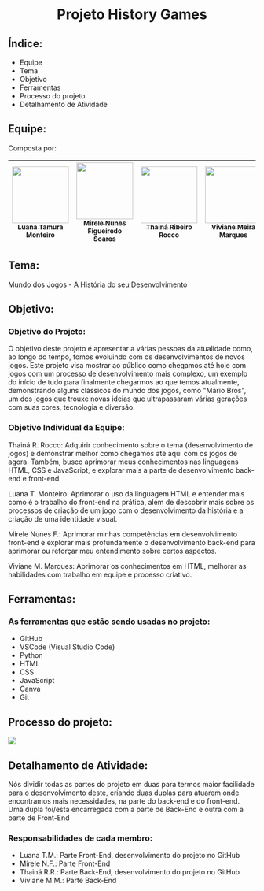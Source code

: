 <h1 align="center"> Projeto History Games </h1>


<h2> Índice: </h2>
<ul>
<li> Equipe </li>
<li> Tema </li>
<li> Objetivo </li>
<li> Ferramentas </li>
<li> Processo do projeto </li>
<li> Detalhamento de Atividade</li>
</ul>


<h2> Equipe: </h2>
<p> Composta por: </p>

| [<img loading="lazy" src="https://github.com/lu-tamura/TextGame_Devops/assets/159657768/57633be9-d9bd-4477-8a48-a82ba956fe55" width=115><br><sub> Luana Tamura Monteiro </sub>](https://github.com/lu-tamura) | [<img loading="lazy" src="https://github.com/lu-tamura/TextGame_Devops/assets/159657768/237a0209-ab70-4083-b9ab-bca7fc059902" width=115><br><sub> Mirele Nunes Figueiredo Soares </sub>](https://github.com/MireleSoares) | [<img loading="lazy" src="https://github.com/lu-tamura/TextGame_Devops/assets/159657768/2e165f02-d23e-48fc-9ac1-ea2f69d98365" width=115><br><sub>Thainá Ribeiro Rocco</sub>](https://github.com/ThRibR)| [<img loading="lazy" src="https://github.com/lu-tamura/TextGame_Devops/assets/159657768/1bd00fba-a56b-4726-ba1f-5bb42023ec79" width=115><br><sub> Viviane Meira Marques </sub>](https://github.com/VivianeMeiraMarques) |
| :---: | :---: | :---: | :---: | 


<h2> Tema: </h2> 
<p> 
Mundo dos Jogos - A História do seu Desenvolvimento
</p>


<h2> Objetivo: </h2>

<h3> Objetivo do Projeto: </h3>
<p>
O objetivo deste projeto é apresentar a várias pessoas da atualidade como, ao longo do tempo, fomos evoluindo com os desenvolvimentos de novos jogos. Este projeto visa mostrar ao público como chegamos até hoje com jogos com um processo de desenvolvimento mais complexo, um exemplo do início de tudo para finalmente chegarmos ao que temos atualmente, demonstrando alguns clássicos do mundo dos jogos, como "Mário Bros", um dos jogos que trouxe novas ideias que ultrapassaram várias gerações com suas cores, tecnologia e diversão.
</p>


<h3> Objetivo Individual da Equipe: </h3>
<p> Thainá R. Rocco: Adquirir conhecimento sobre o tema (desenvolvimento de jogos) e demonstrar melhor como chegamos até aqui com os jogos de agora. Também, busco aprimorar meus conhecimentos nas linguagens HTML, CSS e JavaScript, e explorar mais a parte de desenvolvimento back-end e front-end</p>

<p> Luana T. Monteiro: Aprimorar o uso da linguagem HTML e entender mais como é o trabalho do front-end na prática, além de descobrir mais sobre os processos de criação de um jogo com o desenvolvimento da história e a criação de uma identidade visual.</p>

<p> Mirele Nunes F.: Aprimorar minhas competências em desenvolvimento front-end e explorar mais profundamente o desenvolvimento back-end para aprimorar ou reforçar meu entendimento sobre certos aspectos.</p>

<p> Viviane M. Marques: Aprimorar os conhecimentos em HTML, melhorar as habilidades com trabalho em equipe e processo criativo. </p>


<h2> Ferramentas: </h2>
<h3> As ferramentas que estão sendo usadas no projeto: </h3>
<ul>
<li> GitHub </li>
<li> VSCode (Visual Studio Code) </li>
<li> Python </li>
<li> HTML </li>
<li> CSS </li>
<li> JavaScript </li>
<li> Canva </li>
<li> Git </li>
</ul>


<h2> Processo do projeto: </h2>
<p>
 <img loading="lazy" src="http://img.shields.io/static/v1?label=STATUS&message=EM%20DESENVOLVIMENTO&color=GREEN&style=for-the-badge"/>
</p>


<h2> Detalhamento de Atividade: </h2>
<p> Nós dividir todas as partes do projeto em duas para termos maior facilidade para o desenvolvimento deste, criando duas duplas para atuarem onde encontramos mais necessidades, na parte do back-end e do front-end. Uma dupla foi/está encarregada com a parte de Back-End e outra com a parte de Front-End </p>


<h3> Responsabilidades de cada membro: </h3>
<ul>
 <li> Luana T.M.: Parte Front-End, desenvolvimento do projeto no GitHub </li>
 <li> Mirele N.F.: Parte Front-End </li>
 <li> Thainá R.R.: Parte Back-End, desenvolvimento do projeto no GitHub </li>
 <li> Viviane M.M.: Parte Back-End </li>
</ul>
